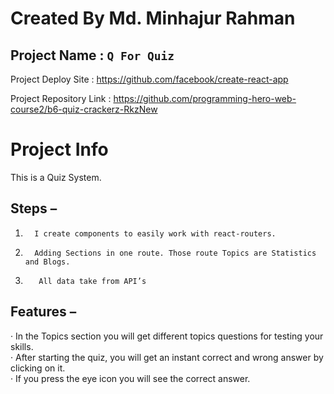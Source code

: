 # Created By Md. Minhajur Rahman

## Project Name : `Q For Quiz`
Project Deploy Site : https://github.com/facebook/create-react-app

Project Repository Link : https://github.com/programming-hero-web-course2/b6-quiz-crackerz-RkzNew


# Project Info
This is a Quiz System.
## Steps –
1.       I create components to easily work with react-routers.
2.       Adding Sections in one route. Those route Topics are Statistics and Blogs.
3.        All data take from API’s
## Features –
·         In the Topics section you will get different topics questions for testing your skills.\
·         After starting the quiz, you will get an instant correct and wrong answer by clicking on it.\
·         If you press the eye icon you will see the correct answer.



